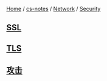 [Home](https://mengxianbin.github.io) /
[cs-notes](https://mengxianbin.github.io/cs-notes/site) /
[Network](https://mengxianbin.github.io/cs-notes/site/Network) /
[Security](https://mengxianbin.github.io/cs-notes/site/Network/Security)

## [SSL](https://mengxianbin.github.io/cs-notes/site/Network/Security/SSL)

## [TLS](https://mengxianbin.github.io/cs-notes/site/Network/Security/TLS)

## [攻击](https://mengxianbin.github.io/cs-notes/site/Network/Security/%E6%94%BB%E5%87%BB/)
